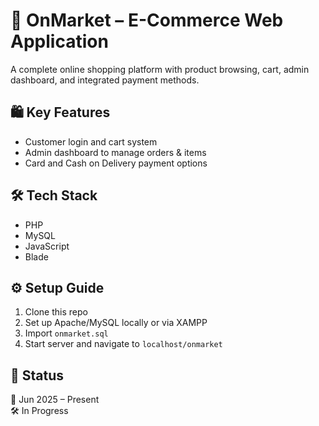 # 🛒 OnMarket – E-Commerce Web Application

A complete online shopping platform with product browsing, cart, admin dashboard, and integrated payment methods.

## 🛍️ Key Features

- Customer login and cart system  
- Admin dashboard to manage orders & items  
- Card and Cash on Delivery payment options  

## 🛠️ Tech Stack

- PHP  
- MySQL  
- JavaScript  
- Blade  

## ⚙️ Setup Guide

1. Clone this repo  
2. Set up Apache/MySQL locally or via XAMPP  
3. Import `onmarket.sql`  
4. Start server and navigate to `localhost/onmarket`

## 📌 Status

📅 Jun 2025 – Present  
🛠️ In Progress
